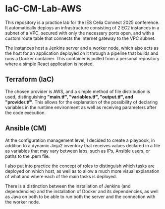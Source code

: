 # IaC-CM-Lab-AWS
This repository is a practice lab for the IES Celia Connect 2025 conference. It automatically deploys an infrastructure consisting of 2 EC2 instances in a subnet of a VPC, secured with only the necessary ports open, and with a custom route table that connects the internet gateway to the VPC subnet.

The instances host a Jenkins server and a worker node, which also acts as the host for an application deployed on it through a pipeline that builds and runs a Docker container. This container is pulled from a personal repository where a simple React application is hosted.

## Terraform (IaC)
The chosen provider is AWS, and a simple method of file distribution is used, distinguishing **"main.tf", "variables.tf", "output.tf", and "provider.tf"**. This allows for the explanation of the possibility of declaring variables in the runtime environment as well as receiving parameters after the code execution.

## Ansible (CM)
At the configuration management level, I decided to create a playbook, in addition to a dynamic Jinja2 inventory that receives values declared in a file as variables that may vary between labs, such as IPs, Ansible users, or paths to the .pem file.

I also put into practice the concept of roles to distinguish which tasks are deployed on which host, as well as to allow a much more visual explanation of what and where each of the main tasks is deployed.

There is a distinction between the installation of Jenkins (and dependencies) and the installation of Docker and its dependencies, as well as Java on both to be able to run both the server and the connection with the worker node.